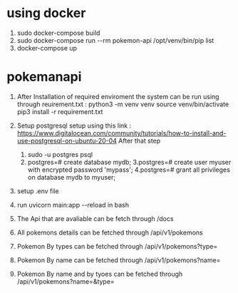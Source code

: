 # using docker
1. sudo docker-compose build
2. sudo docker-compose run --rm pokemon-api /opt/venv/bin/pip list
3. docker-compose up



# pokemanapi
1. After Installation of required enviroment the system can be run using through reuirement.txt
:
python3 -m venv venv
source venv/bin/activate
pip3 install  -r requirement.txt

2. Setup postgresql 
setup using this link : https://www.digitalocean.com/community/tutorials/how-to-install-and-use-postgresql-on-ubuntu-20-04
After that step 
	1. sudo -u postgres psql
	2. postgres=# create database mydb;
	3.postgres=# create user myuser with encrypted password 'mypass';
	4.postgres=# grant all privileges on database mydb to myuser;
	
3. setup .env file

4. run uvicorn main:app --reload in bash
5. The Api that are avaliable can be fetch through <url>/docs
6. All pokemons details can be fetched through <url>/api/v1/pokemons
7. Pokemon By types can be fetched through <url>/api/v1/pokemons?type=<type>
8. Pokemon By name can be fetched through <url>/api/v1/pokemons?name=<name> 
9. Pokemon By name and by tyoes can be fetched through <url>/api/v1/pokemons?name=<name>&type=<type>



